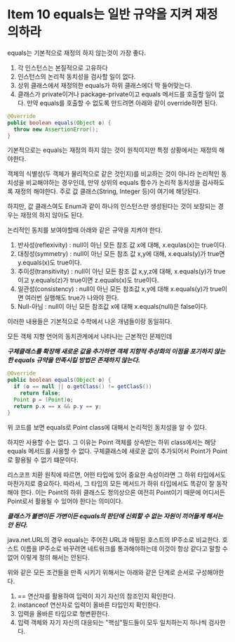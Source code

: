 # Item 10 equals는 일반 규약을 지켜 재정의하라

equals는 기본적으로 재정의 하지 않는것이 가장 좋다.

1. 각 인스턴스는 본질적으로 고유하다
2. 인스턴스의 논리적 동치성을 검사할 일이 없다.
3. 상위 클래스에서 재정의한 equals가 하위 클래스에더 딱 들어맞는다.
4. 클래스가 private이거나 package-private이고 equals 메서드를 호출할 일이 없다. 만약 equals를 호출할 수 없도록 만드려면 아래와 같이 override하면 된다.

```java
@Override
public boolean equals(Object o) {
  throw new AssertionError();
}
```



기본적으로는 equals는 재정의 하지 않는 것이 원칙이지만 특정 상황에서는 재정의 해야한다.

객체의 식별성(두 객체가 물리적으로 같은 것인지)를 비교하는 것이 아니라 논리적인 동치성을 비교해야하는 경우인데, 만약 상위의 equals 함수가 논리적 동치성을 검사하도록 재정의 해야한다. 주로 값 클래스(String, Integer 등)이 여기에 해당된다.

하지만, 값 클래스여도 Enum과 같이 하나의 인스턴스만 생성된다는 것이 보장되는 경우는 재정의 하지 않아도 된다.

논리적인 동치를 보여야할때 아래와 같은 규약을 지켜야 한다.

1. 반사성(reflexivity) : null이 아닌 모든 참조 값 x에 대해, x.equlas(x)는 true이다.
2. 대칭성(symmetry) : null이 아닌 모든 참조 값 x,y에 대해, x.equals(y)가 true면 y.equals(x)도 true이다.
3. 추이성(transitivity) : null이 아닌 모든 참조 값 x,y,z에 대해, x.equals(y)가 true이고 y.equals(z)가 true이면 z.equals(x)도 true이다.
4. 일관성(consistency) : null이 아닌 모든 참조값 x,y에 대해 x.equals(y)가 true이면 여러번 실행해도 true가 나와야 한다.
5. Null-아님 : null이 아닌 모든 참조값 x에 대해 x.equals(null)은 false이다.

이러한 내용들은 기본적으로 수학에서 나온 개념들이랑 동일히다.

모든 객체 지향 언어의 동치관계에서 나타나는 근본적인 문제인데 

*__구체클래스를 확장해 새로운 값을 추가하면  객체 지향적 추상화의 이점을 포기하지 않는 한 equals 규약을 만족시킬 방법은 존재하지 않는다.__*

```java
@Override
public boolean equals(Object o) {
  if (o == null || o.getClass() != getClasS())
    return false;
  Point p = (Point)o;
  return p.x == x && p.y == y;
}
```

위 코드를 보면 equals로 Point class에 대해서 논리적인 동치성을 알 수 있다. 

하지만 사용할 수는 없다. 그 이유는 Point 객체를 상속받는 하위 class에서는 해당 equals 메서드를 사용할 수 없다. 구체클래스에 새로운 값이 추가되어서 Point가 Point로 활용될 수 없기 떄문이다.

리스코프 치환 원칙에 따르면, 어떤 타입에 있어 중요한 속성이라면 그 하위 타입에서도 마찬가지로 중요하다. 따라서, 그 타입의 모든 메서드가 하위 타입에서도 똑같이 잘 동작해야 한다. 이는 Point의 하위 클래스도 정의상으론 여전히 Point이기 때문에 어디서든 Point로서 활용될 수 있어야 한다는 의미이다.

*__클래스가 불변이든 가변이든 equals의 판단에 신뢰할 수 없는 자원이 끼어들게 해서는 안 된다.__*

java.net.URL의 경우 equals는 주어진 URL과 매핑된 호스트의 IP주소로 비교한다. 호스트 이름을 IP주소로 바꾸려면 네트워크를 통과해야하는데 이것이 항상 같다고 말할 수 없어 이렇게 정의 해서는 안된다.

위와 같은 모든 조건들을 만족 시키기 위해서는 아래와 같은 단계로 순서로 구성해야한다.

1.  == 연산자를 활용하여 입력이 자기 자신의 참조인지 확인한다.
2. instanceof 연산자로 입력이 올바른 타입인지 확인한다.
3. 입력을 올바른 타입으로 형변환한다.
4. 입력 객체와 자기 자신의 대응되는 "핵심"필드들이 모두 일치하는지 하나씩 검사한다.